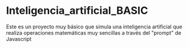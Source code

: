 # Inteligencia_artificial_BASIC
Este es un proyecto muy básico que simula una inteligencia artificial que realiza operaciones matemáticas muy sencillas a través del "prompt" de Javascript
